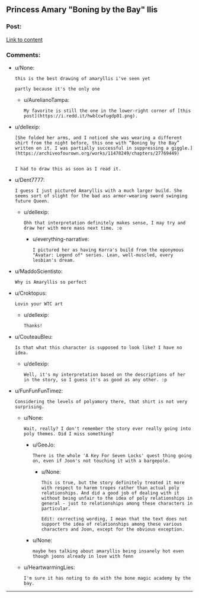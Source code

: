 ## Princess Amary "Boning by the Bay" llis

### Post:

[Link to content](https://i.redd.it/janwsamr1fq01.png)

### Comments:

- u/None:
  ```
  this is the best drawing of amaryllis i've seen yet

  partly because it's the only one
  ```

  - u/AurelianoTampa:
    ```
    My favorite is still the one in the lower-right corner of [this post](https://i.redd.it/hwblcwfugdp01.png).
    ```

- u/dellexip:
  ```
  [She folded her arms, and I noticed she was wearing a different shirt from the night before, this one with “Boning by the Bay” written on it. I was partially successful in suppressing a giggle.](https://archiveofourown.org/works/11478249/chapters/27769449)


  I had to draw this as soon as I read it.
  ```

- u/Dent7777:
  ```
  I guess I just pictured Amaryllis with a much larger build. She seems sort of slight for the bad ass armor-wearing sword swinging future Queen.
  ```

  - u/dellexip:
    ```
    Ohh that interpretation definitely makes sense, I may try and draw her with more mass next time. :o
    ```

    - u/everything-narrative:
      ```
      I pictured her as having Korra's build from the eponymous "Avatar: Legend of" series. Lean, well-muscled, every lesbian's dream.
      ```

- u/MaddoScientisto:
  ```
  Why is Amaryllis so perfect
  ```

- u/Croktopus:
  ```
  Lovin your WTC art
  ```

  - u/dellexip:
    ```
    Thanks!
    ```

- u/CouteauBleu:
  ```
  Is that what this character is supposed to look like? I have no idea.
  ```

  - u/dellexip:
    ```
    Well, it's my interpretation based on the descriptions of her in the story, so I guess it's as good as any other. :p
    ```

- u/FunFunFunTimez:
  ```
  Considering the levels of polyamory there, that shirt is not very surprising.
  ```

  - u/None:
    ```
    Wait, really? I don't remember the story ever really going into poly themes. Did I miss something?
    ```

    - u/GeeJo:
      ```
      There is the whole 'A Key For Seven Locks' quest thing going on, even if Joon's not touching it with a bargepole.
      ```

      - u/None:
        ```
        This is true, but the story definitely treated it more with respect to harem tropes rather than actual poly relationships. And did a good job of dealing with it without being unfair to the idea of poly relationships in general - just to relationships among these characters in particular.

        Edit: correcting wording, I mean that the text does not support the idea of relationships among these various characters and Joon, except for the obvious exception.
        ```

    - u/None:
      ```
      maybe hes talking about amaryllis being insanely hot even though joons already in love with fenn
      ```

  - u/HeartwarmingLies:
    ```
    I'm sure it has noting to do with the bone magic academy by the bay.
    ```

---

